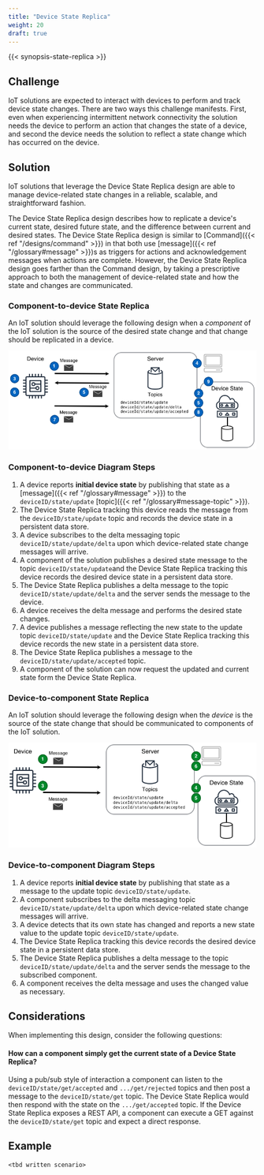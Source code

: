 ```yaml
---
title: "Device State Replica"
weight: 20
draft: true
---
```


{{< synopsis-state-replica >}}
<!--more-->

## Challenge
IoT solutions are expected to interact with devices to perform and track device state changes. There are two ways this challenge manifests. First, even when experiencing intermittent network connectivity the solution needs the device to perform an action that changes the state of a device, and second the device needs the solution to reflect a state change which has occurred on the device.

## Solution
IoT solutions that leverage the Device State Replica design are able to manage device-related state changes in a reliable, scalable, and straightforward fashion. 

The Device State Replica design describes how to replicate a device's current state, desired future state, and the difference between current and desired states. The Device State Replica design is similar to [Command]({{< ref "/designs/command" >}}) in that both use [message]({{< ref "/glossary#message" >}})s as triggers for actions and acknowledgement messages when actions are complete. However, the Device State Replica design goes farther than the Command design, by taking a prescriptive approach to both the management of device-related state and how the state and changes are communicated. 

### Component-to-device State Replica

An IoT solution should leverage the following design when a *component* of the IoT solution is the source of the desired state change and that change should be replicated in a device.

![Component-to-device State Replica](c2d-state.png)

### Component-to-device Diagram Steps

1. A device reports **initial device state** by publishing that state as a [message]({{< ref "/glossary#message" >}}) to the `deviceID/state/update` [topic]({{< ref "/glossary#message-topic" >}}).
2. The Device State Replica tracking this device reads the message from the `deviceID/state/update` topic and records the device state in a persistent data store.
3. A device subscribes to the delta messaging topic `deviceID/state/update/delta` upon which device-related state change messages will arrive.
4. A component of the solution publishes a desired state message to the topic `deviceID/state/update`and the Device State Replica tracking this device records the desired device state in a persistent data store.
5. The Device State Replica publishes a delta message to the topic `deviceID/state/update/delta` and the server sends the message to the device.
6. A device receives the delta message and performs the desired state changes.
7. A device publishes a message reflecting the new state to the update topic `deviceID/state/update` and the Device State Replica tracking this device records the new state in a persistent data store.
8. The Device State Replica publishes a message to the `deviceID/state/update/accepted` topic.
9. A component of the solution can now request the updated and current state form the Device State Replica.

### Device-to-component State Replica

An IoT solution should leverage the following design when the *device* is the source of the state change that should be communicated to components of the IoT solution.

![Device-to-component State Replication](d2c-state.png)

### Device-to-component Diagram Steps
1. A device reports **initial device state** by publishing that state as a message to the update topic `deviceID/state/update`.
2. A component subscribes to the delta messaging topic `deviceID/state/update/delta` upon which device-related state change messages will arrive.
3. A device detects that its own state has changed and reports a new state value to the update topic `deviceID/state/update`.
4. The Device State Replica tracking this device records the desired device state in a persistent data store.
5. The Device State Replica publishes a delta message to the topic `deviceID/state/update/delta` and the server sends the message to the subscribed component.
6. A component receives the delta message and uses the changed value as necessary.  

## Considerations
When implementing this design, consider the following questions:

#### How can a component simply get the current state of a Device State Replica?
Using a pub/sub style of interaction a component can listen to the `deviceID/state/get/accepted` and `.../get/rejected` topics and then post a message to the `deviceID/state/get` topic. The Device State Replica would then respond with the state on the `.../get/accepted` topic. If the Device State Replica exposes a REST API, a component can execute a GET against the `deviceID/state/get` topic and expect a direct response. 

## Example
    <tbd written scenario>